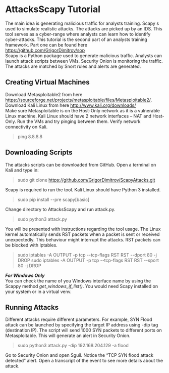 # AttacksScapy Tutorial
The main idea is generating malicious traffic for analysts training. Scapy s used to simulate realistic attacks. The attacks are picked up by an IDS. This tool serves as a cyber-range where analysts can learn how to identify cyber-attacks.
This tutorial is the second part of an analysts training framework. Part one can be found here https://github.com/GrigorDimitrov/sop  
Scapy is a Python package used to generate malicious traffic. Analysts can launch attack scripts between VMs. Security Onion is monitoring the traffic. The attacks are matched by Snort rules and alerts are generated.

## Creating Virtual Machines
Download Metasploitable2 from here https://sourceforge.net/projects/metasploitable/files/Metasploitable2/. 
Download Kali Linux from here http://www.kali.org/downloads/  
Make sure Metasploitable is on the Host-Only network as it is a vulnerable Linux machine. Kali Linux should have 2 network interfaces – NAT and Host-Only. 
Run the VMs and try pinging between them. Verify network connectivity on Kali.
>ping 8.8.8.8

## Downloading Scripts
The attacks scripts can be downloaded from GitHub. Open a terminal on Kali and type in:
>sudo git clone https://github.com/GrigorDimitrov/ScapyAttacks.git

Scapy is required to run the tool. Kali Linux should have Python 3 installed.
>sudo pip install --pre scapy[basic]

Change directory to AttacksScapy and run attack.py.
>sudo python3 attack.py

You will be presented with instructions regarding the tool usage. The Linux kernel automatically sends RST packets when a packet is sent or received unexpectedly. This behaviour might interrupt the attacks. RST packets can be blocked with Iptables.
>sudo iptables -A OUTPUT -p tcp --tcp-flags RST RST --dport 80 -j DROP
sudo iptables -A OUTPUT -p tcp --tcp-flags RST RST --sport 80 -j DROP

***For Windows Only***  
You can check the name of you Windows interface name by using the Scappy method *get_windows_if_list()*. You would need Scapy installed on your system or in a virtual venv.

## Running Attacks
Different attacks require different parameters. For example, SYN Flood attack can be launched by specifying the target IP address using -dip tag (destination IP). The script will send 1000 SYN packets to different ports on Metasploitable. This will generate an alert in Security Onion.
>sudo python3 attack.py -dip 192.168.204.129 -a flood

Go to Security Onion and open Sguil. Notice the “TCP SYN flood attack detected” alert. Open a transcript of the event to see more details about the attack.
